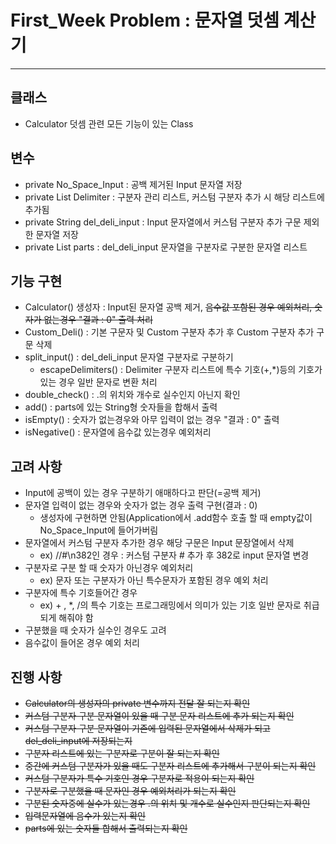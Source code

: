 # First_Week Problem : 문자열 덧셈 계산기
***
## 클래스
- Calculator 덧셈 관련 모든 기능이 있는 Class

## 변수
- private No_Space_Input : 공백 제거된 Input 문자열 저장
- private List<String> Delimiter : 구분자 관리 리스트, 커스텀 구분자 추가 시 해당 리스트에 추가됨
- private String del_deli_input : Input 문자열에서 커스텀 구분자 추가 구문 제외한 문자열 저장 
- private List<String> parts : del_deli_input 문자열을 구분자로 구분한 문자열 리스트

## 기능 구현
- Calculator() 생성자 : Input된 문자열 공백 제거, ~~음수값 포함된 경우 예외처리, 숫자가 없는경우 "결과 : 0" 출력 처리~~
- Custom_Deli() : 기본 구문자 및 Custom 구분자 추가 후 Custom 구분자 추가 구문 삭제
- split_input() : del_deli_input 문자열 구분자로 구분하기
  - escapeDelimiters() : Delimiter 구분자 리스트에 특수 기호(+,*)등의 기호가 있는 경우 일반 문자로 변환 처리
- double_check() : .의 위치와 개수로 실수인지 아닌지 확인
- add() : parts에 있는 String형 숫자들을 합해서 출력
- isEmpty() : 숫자가 없는경우와 아무 입력이 없는 경우 "결과 : 0" 출력
- isNegative() : 문자열에 음수값 있는경우 예외처리

## 고려 사항
- Input에 공백이 있는 경우 구분하기 애매하다고 판단(=공백 제거)
- 문자열 입력이 없는 경우와 숫자가 없는 경우 출력 구현(결과 : 0)
  - 생성자에 구현하면 안됨(Application에서 .add함수 호출 할 때 empty값이 No_Space_Input에 들어가버림
- 문자열에서 커스텀 구분자 추가한 경우 해당 구문은 Input 문장열에서 삭제
  - ex) //#\n382인 경우 : 커스텀 구분자 # 추가 후 382로 input 문자열 변경
- 구분자로 구분 할 때 숫자가 아닌경우 예외처리
  - ex) 문자 또는 구분자가 아닌 특수문자가 포함된 경우 예외 처리 
- 구분자에 특수 기호들어간 경우
  - ex) + , *, /의 특수 기호는 프로그래밍에서 의미가 있는 기호 일반 문자로 취급되게 해줘야 함
- 구분했을 때 숫자가 실수인 경우도 고려
- 음수값이 들어온 경우 예외 처리

## 진행 사항
- ~~Calculator의 생성자의 private 변수까지 전달 잘 되는지 확인~~
- ~~커스텀 구분자 구분 문자열이 있을 때 구분 문자 리스트에 추가 되는지 확인~~
- ~~커스텀 구분자 구분 문자열이 기존에 입력된 문자열에서 삭제가 되고 del_deli_input에 저장되는지~~
- ~~구분자 리스트에 있는 구분자로 구분이 잘 되는지 확인~~
- ~~중간에 커스텀 구분자가 있을 때도 구분자 리스트에 추가해서 구분이 되는지 확인~~ 
- ~~커스텀 구분자가 특수 기호인 경우 구분자로 적용이 되는지 확인~~
- ~~구분자로 구분했을 때 문자인 경우 예외처리가 되는지 확인~~
- ~~구분된 숫자중에 실수가 있는경우 .의 위치 및 개수로 실수인지 판단되는지 확인~~
- ~~입력문자열에 음수가 있는지 확인~~
- ~~parts에 있는 숫자들 합해서 출력되는지 확인~~